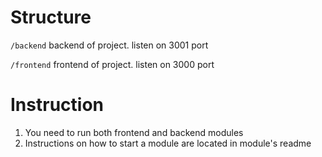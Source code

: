 # Structure


```/backend```
backend of project. listen on 3001 port

```/frontend```
frontend of project. listen on 3000 port

# Instruction

1. You need to run both frontend and backend modules
2. Instructions on how to start a module are located in module's readme

 





